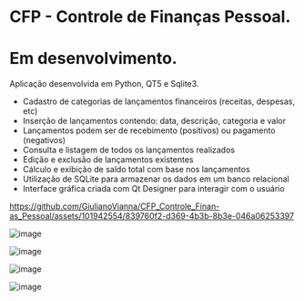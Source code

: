 # CFP - Controle de Finanças Pessoal.

# Em desenvolvimento.

Aplicação desenvolvida em Python, QT5 e Sqlite3.

* Cadastro de categorias de lançamentos financeiros (receitas, despesas, etc)
* Inserção de lançamentos contendo: data, descrição, categoria e valor
* Lançamentos podem ser de recebimento (positivos) ou pagamento (negativos)
* Consulta e listagem de todos os lançamentos realizados
* Edição e exclusão de lançamentos existentes
* Cálculo e exibição de saldo total com base nos lançamentos
* Utilização de SQLite para armazenar os dados em um banco relacional
* Interface gráfica criada com Qt Designer para interagir com o usuário


https://github.com/GiulianoVianna/CFP_Controle_Finan-as_Pessoal/assets/101942554/839760f2-d369-4b3b-8b3e-046a06253397



![image](https://github.com/GiulianoVianna/CFP_Controle_Finan-as_Pessoal/assets/101942554/2be20fc4-b18f-48e2-8a2e-dfe016476149)


![image](https://user-images.githubusercontent.com/101942554/187312263-fb78d83c-6d40-4914-9dad-2e641b0d7c28.png)

![image](https://user-images.githubusercontent.com/101942554/187312299-39381c50-af44-41f8-a39c-853b34f4bbf4.png)

![image](https://user-images.githubusercontent.com/101942554/187312361-f4a02487-3728-4a28-9a4a-b247500b2fb4.png)

